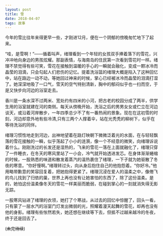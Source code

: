 ```yaml
---
layout: post
title: 雪
date: 2018-04-07
tags: 故事
---
```


今年的雪比往年来得更早一些，才刚进12月，便在一个阴郁的傍晚匆忙地下了起来。

“哇，是雪啊！”——循着叫声，绪理看到一个年轻的女孩双手捧着落下的雪花，兴冲冲地向身边的男孩炫耀。那副表情，与海南岛的住民第一次看到雪花时一样。绪理不禁觉得有些可笑，雪花在接触到温暖的手心的一瞬就会融化，变成一颗冰冷而晶莹的泪滴，只会勾起人们悲伤的记忆。提着洗浴篮的绪理大概是陷入了这种回忆中，站在路边一动不动，等她回过神来的时候，掌心已经被冰冷而晶莹的泪滴打湿了。她深深地吸了一口气，雪天的空气特别清新，胸中的郁闷似乎也一扫而空，于是又快步向河边的浴室走去。

香川是一条水深不过两米、宽处约有四米的小河，把古老的校园分成了两半，供学生用的浴室就建在河的南侧。每天从傍晚开始，洗浴之后的男男女女或伫立在河边谈天，或沿着河岸散步，一年四季总少不了有一番热闹的景象。现在在这初雪的时刻，河边却意外地有些冷清,只有三两个人撑着伞，站在光秃秃的柳树下，似乎在等待洗浴的同伴。

绪理习惯性地走到河边，出神地望着在路灯映朝下微微泛着光的水面，在与轻轻飘落的雪花接触的一瞬，似乎荡起了小小的涟漪，像一个不经意的微笑，向绪理诉说着什么。刚刚洗过的长发还是湿热的，飞来的雪花一落在上面就融化了，绪理只穿了一件睡衣，在冬天的寒风里站了一小会，冷气就开始透进发芯。在身体渐渐蜷缩的时候，一股熟悉的味道和散发着蒸汽的温热裹住了绪理，一下子就为她驱散了冬夜的寒意。“你好慢啊。”绪理转过头，向从身后抱住自己的他抱怨着。“你好冷。”他用略带歉意的笑容回复着，把她抱得更紧了。绪理沉浸在爱人的温柔之中，像倦飞的鸟儿找到了归依的巢，世界上再也没有让她害怕的东西了，除了这份温柔。是的，她怕这份温柔像冬天的雪花一样美丽而脆弱，在碰到掌心的一刻就消失得无影无踪。

一股寒风钻进了绪理的衣领，她打了个寒战，从过去的回忆中惊醒了，回头一看，只有蒙了一层水汽的浴室门灯发出微弱的光，照耀着漫天起舞的雪花，却再也没有他的身影。绪理有些怅然若失，她还想在继续等下去，但抵不过越来越冷的冬夜，终于还是回去了。

(~~未完待续~~)

